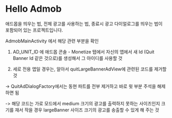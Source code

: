 Hello Admob
===========

애드몹을 띄우는 법, 전체 광고를 사용하는 법, 종료시 광고 다이얼로그를 띄우는 법이 포함되어 있는 프로젝트입니다. 

AdmobMainActivity 에서 해당 관련 부분을 확인

1. AD_UNIT_ID 에 애드몹 콘솔 - Monetize 탭에서 자신의 앱에서 새 Id (Quit Banner Id 같은 것으로)를 생성해서 그 아이디를 사용할 것

2. 세로 전용 앱일 경우는, 알아서 quitLargeBannerAdView에 관련된 코드를 제거할 것

-> QuitAdDialogFactory에서는 동현 파트를 전부 제거하고 바로 윗 부분 주석을 해제하면 됨

-> 해당 코드는 가로 모드에서 medium 크기의 광고를 출력하지 못하는 사이즈인지 크기를 재서 작을 경우 largeBanner 사이즈 크기의 광고를 송출할 수 있게 해 주는 것
